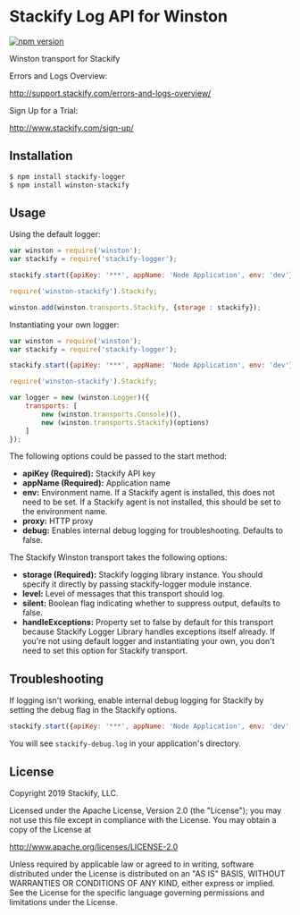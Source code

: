 # Stackify Log API for Winston

[![npm version](https://badge.fury.io/js/winston-stackify.svg)](http://badge.fury.io/js/winston-stackify)

Winston transport for Stackify

Errors and Logs Overview:

http://support.stackify.com/errors-and-logs-overview/

Sign Up for a Trial:

http://www.stackify.com/sign-up/

## Installation
```bash
$ npm install stackify-logger
$ npm install winston-stackify
```

## Usage

Using the default logger:

``` js
var winston = require('winston');
var stackify = require('stackify-logger');

stackify.start({apiKey: '***', appName: 'Node Application', env: 'dev'});

require('winston-stackify').Stackify;

winston.add(winston.transports.Stackify, {storage : stackify});
```

Instantiating your own logger:

``` js
var winston = require('winston');
var stackify = require('stackify-logger');

stackify.start({apiKey: '***', appName: 'Node Application', env: 'dev'});

require('winston-stackify').Stackify;

var logger = new (winston.Logger)({
    transports: [
        new (winston.transports.Console)(),
        new (winston.transports.Stackify)(options)
    ]
});
```

The following options could be passed to the start method:
* __apiKey (Required):__ Stackify API key
* __appName (Required):__ Application name
* __env:__ Environment name. If a Stackify agent is installed, this does not need to be set. If a Stackify agent is not installed, this should be set to the environment name.
* __proxy:__ HTTP proxy
* __debug:__ Enables internal debug logging for troubleshooting. Defaults to false.

The Stackify Winston transport takes the following options:
* __storage (Required):__ Stackify logging library instance. You should specify it directly by passing stackify-logger module instance.
* __level:__ Level of messages that this transport should log.
* __silent:__ Boolean flag indicating whether to suppress output, defaults to false.
* __handleExceptions:__ Property set to false by default for this transport because Stackify Logger Library handles exceptions itself already. If you're not using default logger and instantiating your own, you don't need to set this option for Stackify transport.

## Troubleshooting

If logging isn't working, enable internal debug logging for Stackify by setting the debug flag in the Stackify options.

```js
stackify.start({apiKey: '***', appName: 'Node Application', env: 'dev', debug: true});
```

You will see `stackify-debug.log` in your application's directory.

## License

Copyright 2019 Stackify, LLC.

Licensed under the Apache License, Version 2.0 (the "License");
you may not use this file except in compliance with the License.
You may obtain a copy of the License at

   http://www.apache.org/licenses/LICENSE-2.0

Unless required by applicable law or agreed to in writing, software
distributed under the License is distributed on an "AS IS" BASIS,
WITHOUT WARRANTIES OR CONDITIONS OF ANY KIND, either express or implied.
See the License for the specific language governing permissions and
limitations under the License.
